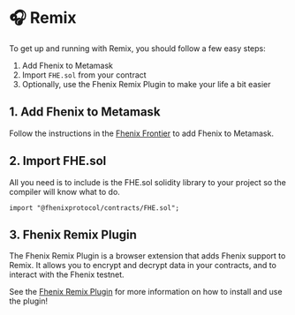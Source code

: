 # 🎧 Remix

To get up and running with Remix, you should follow a few easy steps:

1. Add Fhenix to Metamask
2. Import `FHE.sol` from your contract
3. Optionally, use the Fhenix Remix Plugin to make your life a bit easier


## 1. Add Fhenix to Metamask

Follow the instructions in the [Fhenix Frontier](../Fhenix%20Frontier/Connecting-To.md) to add Fhenix to Metamask.

## 2. Import FHE.sol

All you need is to include is the FHE.sol solidity library to your project so the compiler will know what to do.

```solidity
import "@fhenixprotocol/contracts/FHE.sol";
```

## 3. Fhenix Remix Plugin

The Fhenix Remix Plugin is a browser extension that adds Fhenix support to Remix. It allows you to encrypt and decrypt data in your contracts, and to interact with the Fhenix testnet.

See the [Fhenix Remix Plugin](../Tools%20and%20Utilities/Fhenix-Remix-Plugin.md) for more information on how to install and use the plugin!
